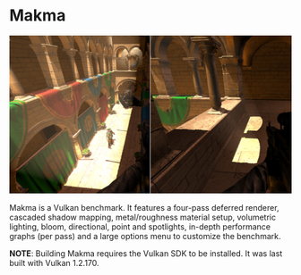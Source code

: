 # Makma

![Screenshot](Screenshot.png)

Makma is a Vulkan benchmark. It features a four-pass deferred renderer, cascaded shadow mapping, metal/roughness material setup, volumetric lighting, bloom, directional, point and spotlights, in-depth performance graphs (per pass) and a large options menu to customize the benchmark.

**NOTE**: Building Makma requires the Vulkan SDK to be installed. It was last built with Vulkan 1.2.170.
